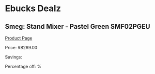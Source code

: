 
# Ebucks Dealz
## Smeg: Stand Mixer - Pastel Green SMF02PGEU
[Product Page](https://www.ebucks.com/web/shop/productSelected.do?prodId=1169626169&catId=1196428103)

Price: R8299.00

Savings: 

Percentage off: %
	